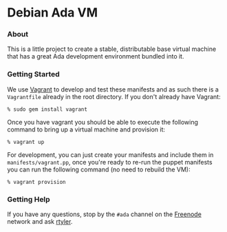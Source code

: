 # Debian Ada VM


### About

This is a little project to create a stable, distributable base virtual machine
that has a great Ada development environment bundled into it.


### Getting Started

We use [Vagrant](http://vagrantup.com) to develop and test these manifests and
as such there is a `Vagrantfile` already in the root directory. If you don't
already have Vagrant:

    % sudo gem install vagrant

Once you have vagrant you should be able to execute the following command to
bring up a virtual machine and provision it:

    % vagrant up

For development, you can just create your manifests and include them in
`manifests/vagrant.pp`, once you're ready to re-run the puppet manifests you
can run the following command (no need to rebuild the VM):

    % vagrant provision


### Getting Help

If you have any questions, stop by the `#ada` channel on the
[Freenode](http://freenode.net) network and ask
[rtyler](http://github.com/rtyler/).

